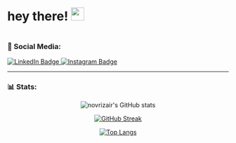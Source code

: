 <h1>
  hey there!
  <img src="https://media.giphy.com/media/hvRJCLFzcasrR4ia7z/giphy.gif" width="30px"/>
</h1>

<img src="https://komarev.com/ghpvc/?username=novrizair&style=flat-square&color=blue" alt=""/>

### 📱 Social Media:
<div id="badges">
  <a href="https://www.linkedin.com/in/novrizal-airsyahputra/">
    <img src="https://img.shields.io/badge/LinkedIn-blue?style=for-the-badge&logo=linkedin&logoColor=white" alt="LinkedIn Badge"/>
  </a>

  <a href="instagram.com/novrizair/">
    <img src="https://img.shields.io/badge/Instagram-blue?style=for-the-badge&logo=instagram&logoColor=white" alt="Instagram Badge"/>
  </a>
</div>

---

### 📊 Stats:
<div align="center">
  
  ![novrizair's GitHub stats](https://github-readme-stats.vercel.app/api?username=novrizair&theme=tokyonight&show_icons=true)

  [![GitHub Streak](https://github-readme-streak-stats.herokuapp.com?user=novrizair&theme=tokyonight&date_format=M%20j%5B%2C%20Y%5D&card_width=400)](https://git.io/streak-stats)

  [![Top Langs](https://github-readme-stats.vercel.app/api/top-langs/?username=novrizair&card_length=450&layout=compact&theme=tokyonight)](https://github.com/novrizair/github-readme-stats)

</div>
